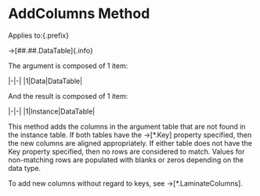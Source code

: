 # AddColumns Method

Applies to:{.prefix}

→[##.##.DataTable]{.info}

The argument is composed of 1 item:

|-|-|
|1|Data|DataTable|

And the result is composed of 1 item:

|-|-|
|1|Instance|DataTable|

This method adds the columns in the argument table that are not found in the instance table. If
both tables have the →[*.Key] property specified, then the new columns are aligned appropriately.
If either table does not have the Key property specified, then no
rows are considered to match.
Values for non-matching rows are populated with blanks or zeros depending on the data type.

To add new columns without regard to keys, see →[*.LaminateColumns].
